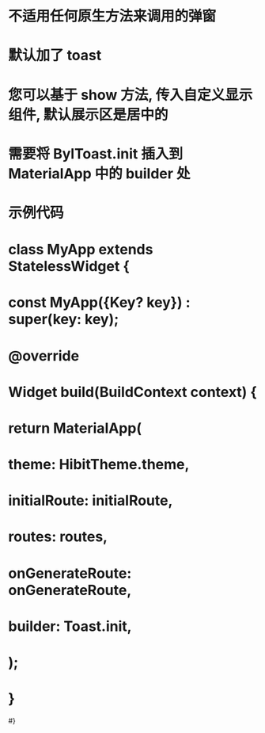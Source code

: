 # 不适用任何原生方法来调用的弹窗

# 默认加了 toast

# 您可以基于 show 方法, 传入自定义显示组件, 默认展示区是居中的

# 需要将 BylToast.init 插入到 MaterialApp 中的 builder 处

# 示例代码

# class MyApp extends StatelessWidget {

# const MyApp({Key? key}) : super(key: key);

# @override

# Widget build(BuildContext context) {

# return MaterialApp(

# theme: HibitTheme.theme,

# initialRoute: initialRoute,

# routes: routes,

# onGenerateRoute: onGenerateRoute,

# builder: Toast.init,

# );

# }

#}
